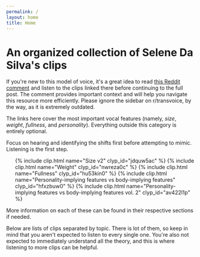 ```yaml
---
permalink: /
layout: home
title: Home
---
```


# An organized collection of Selene Da Silva's clips

If you're new to this model of voice, it's a great idea to read [this Reddit comment](https://www.reddit.com/r/transvoice/comments/ztdtll/comment/jf5j55w/) and listen to the clips linked there before continuing to the full post. The comment provides important context and will help you navigate this resource more efficiently. Please ignore the sidebar on r/transvoice, by the way, as it is extremely outdated.

The links here cover the most important vocal features (namely, *size*, *weight*, *fullness*, and *personality*). Everything outside this category is entirely optional.

Focus on hearing and identifying the shifts first before attempting to mimic. Listening is the first step.

<ul>
    {% include clip.html name="Size v2" clyp_id="jdquw5ac" %}
    {% include clip.html name="Weight" clyp_id="nwreza0c" %}
    {% include clip.html name="Fullness" clyp_id="hu53kin0" %}
    {% include clip.html name="Personality-implying features vs body-implying features" clyp_id="hfxzbuw0" %}
    {% include clip.html name="Personality-implying features vs body-implying features vol. 2" clyp_id="av422l1p" %}
</ul>

More information on each of these can be found in their respective sections if needed. 

Below are lists of clips separated by topic. There is lot of them, so keep in mind that you aren't expected to listen to every single one. You're also not expected to immediately understand all the theory, and this is where listening to more clips can be helpful.
